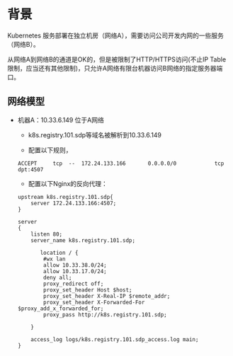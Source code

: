 # 背景

Kubernetes 服务部署在独立机房（网络A），需要访问公司开发内网的一些服务（网络B）。

从网络A到网络B的通道是OK的，但是被限制了HTTP/HTTPS访问(不止IP Table限制，应当还有其他限制)，只允许A网络有限台机器访问B网络的指定服务器端口。


## 网络模型

- 机器A：10.33.6.149 位于A网络
    
    - k8s.registry.101.sdp等域名被解析到10.33.6.149
    
    - 配置以下规则，
    ```shell script
    ACCEPT     tcp  --  172.24.133.166       0.0.0.0/0            tcp dpt:4507
    ```
  
    - 配置以下Nginx的反向代理：
    ```shell script
    upstream k8s.registry.101.sdp{
    	server 172.24.133.166:4507;
    }
    	
    server
    {
    	listen 80;
    	server_name k8s.registry.101.sdp;
    	
    	   location / {
    		#wx lan
    		allow 10.33.38.0/24;
    	    allow 10.33.17.0/24;
    		deny all;
    	    proxy_redirect off;
    	    proxy_set_header Host $host;
    	    proxy_set_header X-Real-IP $remote_addr;
    	    proxy_set_header X-Forwarded-For $proxy_add_x_forwarded_for;
    	    proxy_pass http://k8s.registry.101.sdp;
    		
    	}
    	
    	access_log logs/k8s.registry.101.sdp_access.log main;
    }
    ```

    
